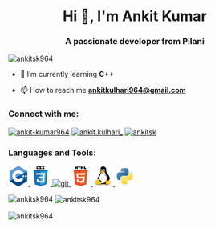 <h1 align="center">Hi 👋, I'm Ankit Kumar</h1>
<h3 align="center">A passionate developer from Pilani</h3>

<p align="left"> <img src="https://komarev.com/ghpvc/?username=ankitsk964&label=Profile%20views&color=0e75b6&style=flat" alt="ankitsk964" /> </p>

- 🌱 I’m currently learning **C++**

- 📫 How to reach me **ankitkulhari964@gmail.com**

<h3 align="left">Connect with me:</h3>
<p align="left">
<a href="https://linkedin.com/in/ankit-kumar964" target="blank"><img align="center" src="https://raw.githubusercontent.com/rahuldkjain/github-profile-readme-generator/master/src/images/icons/Social/linked-in-alt.svg" alt="ankit-kumar964" height="30" width="40" /></a>
<a href="https://instagram.com/ankit.kulhari_" target="blank"><img align="center" src="https://raw.githubusercontent.com/rahuldkjain/github-profile-readme-generator/master/src/images/icons/Social/instagram.svg" alt="ankit.kulhari_" height="30" width="40" /></a>
<a href="https://auth.geeksforgeeks.org/user/ankitsk" target="blank"><img align="center" src="https://raw.githubusercontent.com/rahuldkjain/github-profile-readme-generator/master/src/images/icons/Social/geeks-for-geeks.svg" alt="ankitsk" height="30" width="40" /></a>
</p>

<h3 align="left">Languages and Tools:</h3>
<p align="left"> <a href="https://www.w3schools.com/cpp/" target="_blank" rel="noreferrer"> <img src="https://raw.githubusercontent.com/devicons/devicon/master/icons/cplusplus/cplusplus-original.svg" alt="cplusplus" width="40" height="40"/> </a> <a href="https://www.w3schools.com/css/" target="_blank" rel="noreferrer"> <img src="https://raw.githubusercontent.com/devicons/devicon/master/icons/css3/css3-original-wordmark.svg" alt="css3" width="40" height="40"/> </a> <a href="https://git-scm.com/" target="_blank" rel="noreferrer"> <img src="https://www.vectorlogo.zone/logos/git-scm/git-scm-icon.svg" alt="git" width="40" height="40"/> </a> <a href="https://www.w3.org/html/" target="_blank" rel="noreferrer"> <img src="https://raw.githubusercontent.com/devicons/devicon/master/icons/html5/html5-original-wordmark.svg" alt="html5" width="40" height="40"/> </a> <a href="https://www.linux.org/" target="_blank" rel="noreferrer"> <img src="https://raw.githubusercontent.com/devicons/devicon/master/icons/linux/linux-original.svg" alt="linux" width="40" height="40"/> </a> <a href="https://www.python.org" target="_blank" rel="noreferrer"> <img src="https://raw.githubusercontent.com/devicons/devicon/master/icons/python/python-original.svg" alt="python" width="40" height="40"/> </a> </p>

<p><img align="left" src="https://github-readme-stats.vercel.app/api/top-langs?username=ankitsk964&show_icons=true&locale=en&layout=compact" alt="ankitsk964" /></p>

<p>&nbsp;<img align="center" src="https://github-readme-stats.vercel.app/api?username=ankitsk964&show_icons=true&locale=en" alt="ankitsk964" /></p>

<p><img align="center" src="https://github-readme-streak-stats.herokuapp.com/?user=ankitsk964&" alt="ankitsk964" /></p>
